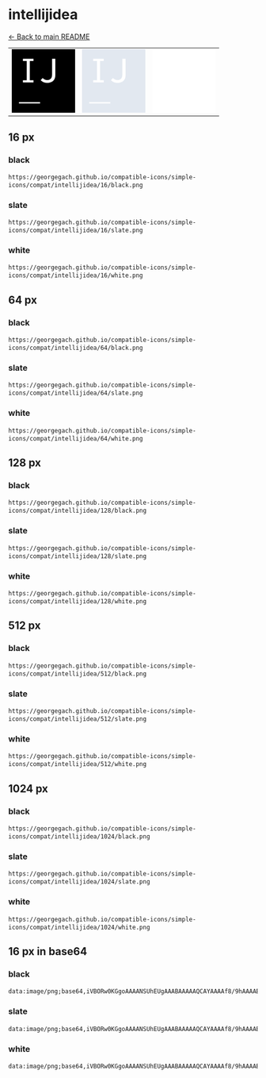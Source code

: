 # intellijidea

[← Back to main README](../../README.md)

<table><tr>
  <td><img src="./128/black.png" width="128" alt="intellijidea black icon" /></td>
  <td><img src="./128/slate.png" width="128" alt="intellijidea slate icon" /></td>
  <td><img src="./128/white.png" width="128" alt="intellijidea white icon" /></td>
</tr></table>

## 16 px

### black
```
https://georgegach.github.io/compatible-icons/simple-icons/compat/intellijidea/16/black.png
```

### slate
```
https://georgegach.github.io/compatible-icons/simple-icons/compat/intellijidea/16/slate.png
```

### white
```
https://georgegach.github.io/compatible-icons/simple-icons/compat/intellijidea/16/white.png
```

## 64 px

### black
```
https://georgegach.github.io/compatible-icons/simple-icons/compat/intellijidea/64/black.png
```

### slate
```
https://georgegach.github.io/compatible-icons/simple-icons/compat/intellijidea/64/slate.png
```

### white
```
https://georgegach.github.io/compatible-icons/simple-icons/compat/intellijidea/64/white.png
```

## 128 px

### black
```
https://georgegach.github.io/compatible-icons/simple-icons/compat/intellijidea/128/black.png
```

### slate
```
https://georgegach.github.io/compatible-icons/simple-icons/compat/intellijidea/128/slate.png
```

### white
```
https://georgegach.github.io/compatible-icons/simple-icons/compat/intellijidea/128/white.png
```

## 512 px

### black
```
https://georgegach.github.io/compatible-icons/simple-icons/compat/intellijidea/512/black.png
```

### slate
```
https://georgegach.github.io/compatible-icons/simple-icons/compat/intellijidea/512/slate.png
```

### white
```
https://georgegach.github.io/compatible-icons/simple-icons/compat/intellijidea/512/white.png
```

## 1024 px

### black
```
https://georgegach.github.io/compatible-icons/simple-icons/compat/intellijidea/1024/black.png
```

### slate
```
https://georgegach.github.io/compatible-icons/simple-icons/compat/intellijidea/1024/slate.png
```

### white
```
https://georgegach.github.io/compatible-icons/simple-icons/compat/intellijidea/1024/white.png
```

## 16 px in base64

### black
```
data:image/png;base64,iVBORw0KGgoAAAANSUhEUgAAABAAAAAQCAYAAAAf8/9hAAAABmJLR0QA/wD/AP+gvaeTAAAApElEQVQ4jc3SMQ4BURSF4W+YaIQELYnaCmxDYTEKK7ADvYWodPYgoSFRKVCgmCdhMIRinOa+5J775+bcF+HsBxV+GU4DFhhigHnKt8UIqyxAFX2U0E75TpiE+hJQC4YY9Q+2fwB8pXeAfagnybWitCG+eW8kQS6wRgPTMLhDE+WsDc4B2MMBRXRwRAVjSU53ivzTR8oHcL3CErMn/S5aWYD8Q7wA6VQcGOGhymwAAAAASUVORK5CYII=
```

### slate
```
data:image/png;base64,iVBORw0KGgoAAAANSUhEUgAAABAAAAAQCAYAAAAf8/9hAAAABmJLR0QA/wD/AP+gvaeTAAAA1klEQVQ4jaWSPUoEQRSEv+oZTERhNVUw9gR7DQMPY+AJvIG5BzEy8w4juyAKi4GBGlQZLAo7MtPuTkUNXe+j3o+ent/CBJUpxRsAQQe6DlwRHnu+VcKNxHIQkORQ5LIoe0hnmza5KbkjeBCANEM4poUcbd3CrhoFJHwAhDgkSdT3tD8Pwaujrm1KZ/slcKzCPSal8I6aE0r26S39N4EhBVo7F0k+gQbnHOXL5iD2LWHWT6DaIWWdblDVIY4V/wtQ02TAegtiIXj482vmEadjgOoQa5rcwjfh5Vc3gU+3UQAAAABJRU5ErkJggg==
```

### white
```
data:image/png;base64,iVBORw0KGgoAAAANSUhEUgAAABAAAAAQCAYAAAAf8/9hAAAABmJLR0QA/wD/AP+gvaeTAAAApElEQVQ4jc3SMQ5BURCF4e8hGiFBS6K2AttQWIzCCuxAbyEqnT1IaEhUChSuwpXw8AgFp5lJ7pk/k3MnCSEEXyj3zXAaMMcAfcxSvg2GWGYBKuihiFbKd8Q41qeAajQUUHtj+zvAR3oF2MV6RECSNhSu+rVzkHOsUMckDm7RQClrgxCBXeyRRxsHlDFyzulGyV8d0m8Al19YYPrgvYNmFuD3IZ4A0HglDyllRlwAAAAASUVORK5CYII=
```

